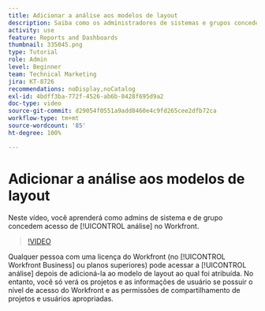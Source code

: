 ```yaml
---
title: Adicionar a análise aos modelos de layout
description: Saiba como os administradores de sistemas e grupos concedem acesso à análise.
activity: use
feature: Reports and Dashboards
thumbnail: 335045.png
type: Tutorial
role: Admin
level: Beginner
team: Technical Marketing
jira: KT-8726
recommendations: noDisplay,noCatalog
exl-id: 4bdff3ba-772f-4526-ab6b-8428f695d9a2
doc-type: video
source-git-commit: d29054f0551a9add8460e4c9fd265cee2dfb72ca
workflow-type: tm+mt
source-wordcount: '85'
ht-degree: 100%

---
```


# Adicionar a análise aos modelos de layout

Neste vídeo, você aprenderá como admins de sistema e de grupo concedem acesso de [!UICONTROL análise] no Workfront.


>[!VIDEO](https://video.tv.adobe.com/v/335045/?quality=12&learn=on)

Qualquer pessoa com uma licença do Workfront (no [!UICONTROL Workfront Business] ou planos superiores) pode acessar a [!UICONTROL análise] depois de adicioná-la ao modelo de layout ao qual foi atribuída. No entanto, você só verá os projetos e as informações de usuário se possuir o nível de acesso do Workfront e as permissões de compartilhamento de projetos e usuários apropriadas.
